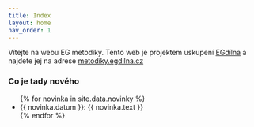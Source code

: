 ```yaml
---
title: Index
layout: home
nav_order: 1
---
```


Vítejte na webu EG metodiky. Tento web je projektem uskupení [EGdílna](https://www.egdilna.cz) a najdete jej na adrese [metodiky.egdilna.cz](https://metodiky.egdilna.cz)


### Co je tady nového

<ul>
{% for novinka in site.data.novinky %}
<li>{{ novinka.datum }}: {{ novinka.text }}</li>
{% endfor %}
</ul>